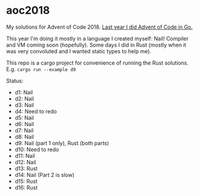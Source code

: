 # aoc2018
My solutions for Advent of Code 2018. [Last year I did Advent of Code in Go.](https://github.com/m-r-hunt/aoc2017)

This year I'm doing it mostly in a language I created myself: Nail! Compiler and VM coming soon (hopefully). Some days I did in Rust (mostly when it was very convoluted and I wanted static types to help me).

This repo is a cargo project for convenience of running the Rust solutions. E.g. `cargo run --example d9`

Status:
* d1: Nail
* d2: Nail
* d3: Nail
* d4: Need to redo
* d5: Nail
* d6: Nail
* d7: Nail
* d8: Nail
* d9: Nail (part 1 only), Rust (both parts)
* d10: Need to redo
* d11: Nail
* d12: Nail
* d13: Rust
* d14: Nail (Part 2 is slow)
* d15: Rust
* d16: Rust
